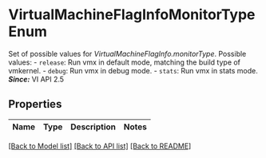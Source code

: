 # VirtualMachineFlagInfoMonitorTypeEnum

Set of possible values for *VirtualMachineFlagInfo.monitorType*.  Possible values: - `release`: Run vmx in default mode, matching the build type of vmkernel. - `debug`: Run vmx in debug mode. - `stats`: Run vmx in stats mode.    ***Since:*** VI API 2.5 

## Properties
Name | Type | Description | Notes
------------ | ------------- | ------------- | -------------

[[Back to Model list]](../README.md#documentation-for-models) [[Back to API list]](../README.md#documentation-for-api-endpoints) [[Back to README]](../README.md)


